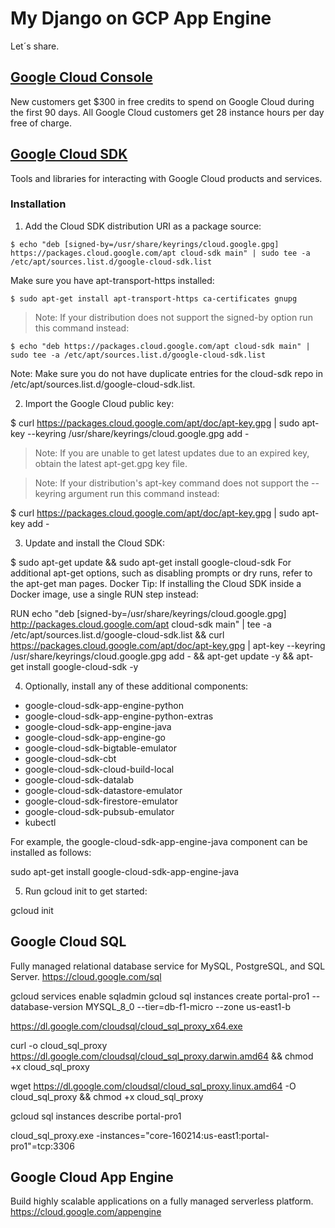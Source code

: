 # My Django on GCP App Engine
Let´s share.

## [Google Cloud Console](http://console.cloud.google.com)
New customers get $300 in free credits to spend on Google Cloud during the first 90 days. All Google Cloud customers get 28 instance hours per day free of charge. 

## [Google Cloud SDK](https://cloud.google.com/sdk)
Tools and libraries for interacting with Google Cloud products and services. 

### Installation
1. Add the Cloud SDK distribution URI as a package source:
```
$ echo "deb [signed-by=/usr/share/keyrings/cloud.google.gpg] https://packages.cloud.google.com/apt cloud-sdk main" | sudo tee -a /etc/apt/sources.list.d/google-cloud-sdk.list
```

Make sure you have apt-transport-https installed:
```
$ sudo apt-get install apt-transport-https ca-certificates gnupg
```
> Note: If your distribution does not support the signed-by option run this command instead:

```
$ echo "deb https://packages.cloud.google.com/apt cloud-sdk main" | sudo tee -a /etc/apt/sources.list.d/google-cloud-sdk.list
```
Note: Make sure you do not have duplicate entries for the cloud-sdk repo in /etc/apt/sources.list.d/google-cloud-sdk.list.


2. Import the Google Cloud public key:

$ curl https://packages.cloud.google.com/apt/doc/apt-key.gpg | sudo apt-key --keyring /usr/share/keyrings/cloud.google.gpg add -
> Note: If you are unable to get latest updates due to an expired key, obtain the latest apt-get.gpg key file.

> Note: If your distribution's apt-key command does not support the --keyring argument run this command instead:

$ curl https://packages.cloud.google.com/apt/doc/apt-key.gpg | sudo apt-key add -


3. Update and install the Cloud SDK:

$ sudo apt-get update && sudo apt-get install google-cloud-sdk
For additional apt-get options, such as disabling prompts or dry runs, refer to the apt-get man pages.
Docker Tip: If installing the Cloud SDK inside a Docker image, use a single RUN step instead:


RUN echo "deb [signed-by=/usr/share/keyrings/cloud.google.gpg] http://packages.cloud.google.com/apt cloud-sdk main" | tee -a /etc/apt/sources.list.d/google-cloud-sdk.list && curl https://packages.cloud.google.com/apt/doc/apt-key.gpg | apt-key --keyring /usr/share/keyrings/cloud.google.gpg  add - && apt-get update -y && apt-get install google-cloud-sdk -y


4. Optionally, install any of these additional components:
- google-cloud-sdk-app-engine-python
- google-cloud-sdk-app-engine-python-extras
- google-cloud-sdk-app-engine-java
- google-cloud-sdk-app-engine-go
- google-cloud-sdk-bigtable-emulator
- google-cloud-sdk-cbt
- google-cloud-sdk-cloud-build-local
- google-cloud-sdk-datalab
- google-cloud-sdk-datastore-emulator
- google-cloud-sdk-firestore-emulator
- google-cloud-sdk-pubsub-emulator
- kubectl

For example, the google-cloud-sdk-app-engine-java component can be installed as follows:

sudo apt-get install google-cloud-sdk-app-engine-java


5. Run gcloud init to get started:

gcloud init

Google Cloud SQL
----------------
Fully managed relational database service for MySQL, PostgreSQL, and SQL Server. https://cloud.google.com/sql


gcloud services enable sqladmin
gcloud sql instances create portal-pro1 --database-version MYSQL_8_0 --tier=db-f1-micro --zone us-east1-b


https://dl.google.com/cloudsql/cloud_sql_proxy_x64.exe

curl -o cloud_sql_proxy https://dl.google.com/cloudsql/cloud_sql_proxy.darwin.amd64 && chmod +x cloud_sql_proxy

wget https://dl.google.com/cloudsql/cloud_sql_proxy.linux.amd64 -O cloud_sql_proxy && chmod +x cloud_sql_proxy

gcloud sql instances describe portal-pro1

cloud_sql_proxy.exe -instances="core-160214:us-east1:portal-pro1"=tcp:3306

Google Cloud App Engine
----------------------- 
Build highly scalable applications on a fully managed serverless platform. https://cloud.google.com/appengine
